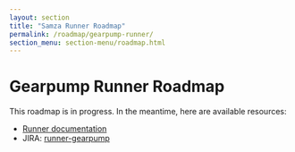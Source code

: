 ```yaml
---
layout: section
title: "Samza Runner Roadmap"
permalink: /roadmap/gearpump-runner/
section_menu: section-menu/roadmap.html
---
```

<!--
Licensed under the Apache License, Version 2.0 (the "License");
you may not use this file except in compliance with the License.
You may obtain a copy of the License at

http://www.apache.org/licenses/LICENSE-2.0

Unless required by applicable law or agreed to in writing, software
distributed under the License is distributed on an "AS IS" BASIS,
WITHOUT WARRANTIES OR CONDITIONS OF ANY KIND, either express or implied.
See the License for the specific language governing permissions and
limitations under the License.
-->

# Gearpump Runner Roadmap

This roadmap is in progress. In the meantime, here are available resources:

 - [Runner documentation]({{site.baseurl}}/documentation/runners/gearpump)
 - JIRA: [runner-gearpump](https://issues.apache.org/jira/issues/?jql=project%20%3D%20BEAM%20AND%20component%20%3D%20runner-gearpump)
